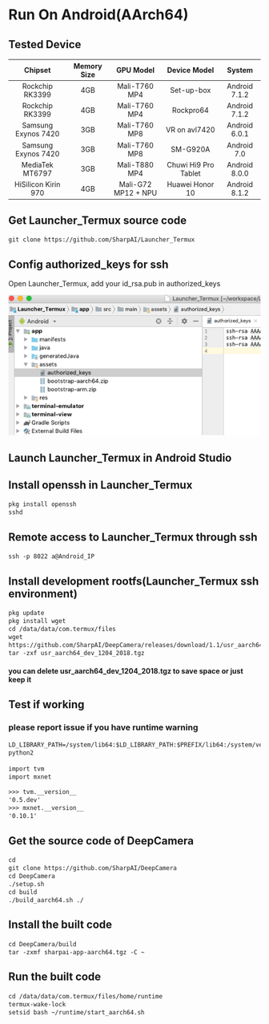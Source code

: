 # Run On Android(AArch64)
## Tested Device
|Chipset|Memory Size|GPU Model|Device Model|System|
|:-----:|:---------:|:-------:|:----------:|:----:|
|Rockchip RK3399|4GB|Mali-T760 MP4|Set-up-box|Android 7.1.2|
|Rockchip RK3399|4GB|Mali-T760 MP4|Rockpro64|Android 7.1.2|
|Samsung Exynos 7420|3GB|Mali-T760 MP8|VR on avl7420|Android 6.0.1|
|Samsung Exynos 7420|3GB|Mali-T760 MP8|SM-G920A|Android 7.0|
|MediaTek MT6797|3GB|Mali-T880 MP4|Chuwi Hi9 Pro Tablet|Android 8.0.0|
|HiSilicon Kirin 970|4GB|Mali-G72 MP12 + NPU|Huawei Honor 10|Android 8.1.2|

## Get Launcher_Termux source code
```
git clone https://github.com/SharpAI/Launcher_Termux
```

## Config authorized_keys for ssh
Open Launcher_Termux, add your id_rsa.pub in authorized_keys

![add authorized keys](../screenshots/add_authorized_keys.png)

## Launch Launcher_Termux in Android Studio

## Install openssh in Launcher_Termux

```
pkg install openssh
sshd
```

## Remote access to Launcher_Termux through ssh

```
ssh -p 8022 a@Android_IP
```

## Install development rootfs(Launcher_Termux ssh environment)

```
pkg update
pkg install wget
cd /data/data/com.termux/files
wget https://github.com/SharpAI/DeepCamera/releases/download/1.1/usr_aarch64_dev_1204_2018.tgz
tar -zxf usr_aarch64_dev_1204_2018.tgz
```
#### you can delete usr_aarch64_dev_1204_2018.tgz to save space or just keep it

## Test if working

### please report issue if you have runtime warning
```
LD_LIBRARY_PATH=/system/lib64:$LD_LIBRARY_PATH:$PREFIX/lib64:/system/vendor/lib64/egl:/system/vendor/lib64 python2

import tvm
import mxnet
```
```
>>> tvm.__version__
'0.5.dev'
>>> mxnet.__version__
'0.10.1'
```
## Get the source code of DeepCamera
```
cd
git clone https://github.com/SharpAI/DeepCamera
cd DeepCamera
./setup.sh
cd build
./build_aarch64.sh ./
```

## Install the built code

```
cd DeepCamera/build
tar -zxmf sharpai-app-aarch64.tgz -C ~
```

## Run the built code

```
cd /data/data/com.termux/files/home/runtime
termux-wake-lock
setsid bash ~/runtime/start_aarch64.sh
```
